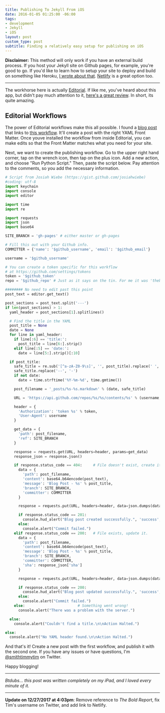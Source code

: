 ```yaml
---
title: Publishing To Jekyll From iOS
date: 2016-01-05 01:25:00 -06:00
tags:
- development
- Jekyll
- iOS
layout: post
custom_type: post
subtitle: Finding a relatively easy setup for publishing on iOS
---
```


**Disclaimer:** This method will only work if you have an external build process. If you host your Jekyll site on Github pages, for example, you're good to go. If you'd like to learn how to setup your site to deploy and build on something like Heroku, [I wrote about that](/2015/06/hosting-a-jekyll-site-on-heroku/). [Netlify](https://www.netlify.com/) is a great option too.

---

The workhorse here is actually [Editorial](https://appsto.re/us/UqWkO.i). If like me, you've heard about this app, but didn't pay much attention to it, [here's a great review](http://thesweetsetup.com/articles/our-favorite-ipad-writing-app/). In short, its quite amazing.

## Editorial Workflows

The power of Editorial workflows make this all possible. I found a [blog post](http://jwie.be/writing/building-the-newsprint/) that links to [this workflow](http://www.editorial-workflows.com/workflow/5819088383246336/lqX-GDUYaP4). It'll create a post with the right YAML Front Matter. Once youve installed the workflow from inside Editorial, you can make edits so that the Front Matter matches what you need for your site.

Next, we want to create the publishing workflow. Go to the upper right hand corner, tap on the wrench icon, then tap on the plus icon. Add a new action, and choose "Run Python Script." Then, paste the script below. Pay attention to the comments, so you add the necessary information.

```python
# Script from Josiah Wiebe (https://gist.github.com/josiahwiebe)
#coding: utf-8
import keychain
import console
import editor

import time
import re

import requests
import json
import base64

SITE_BRANCH = 'gh-pages' # either master or gh-pages

# Fill this out with your Github info.
COMMITTER = {'name': '$github_username', 'email': '$github_email'}

username = '$github_username'

# You can create a token specific for this workflow
# at https://github.com/settings/tokens
token = '$github_token'
repo = '$github_repo' # Just as it says on the tin. For me it was 'theboldreport.net'

######## No need to edit past this point
post_text = editor.get_text()

post_sections = post_text.split('---')
if len(post_sections) > 1:
  yaml_header = post_sections[1].splitlines()

  # Find the title in the YAML
  post_title = None
  date = None
  for line in yaml_header:
    if line[:6] == 'title:':
      post_title = line[6:].strip()
    elif line[:5] == 'date:':
      date = line[5:].strip()[:10]

  if post_title:
    safe_title = re.sub('[^a-zA-Z0-9\s]', '', post_title).replace(' ', '-')
    safe_title.replace('--', '-')
    if not date:
      date = time.strftime('%Y-%m-%d', time.gmtime())

    post_filename = '_posts/%s-%s.markdown' % (date, safe_title)

    URL = 'https://api.github.com/repos/%s/%s/contents/%s' % (username, repo, post_filename)

    header = {
      'Authorization': 'token %s' % token,
      'User-Agent': username
    }

    get_data = {
      'path': post_filename,
      'ref': SITE_BRANCH
    }

    response = requests.get(URL, headers=header, params=get_data)
    response_json = response.json()

    if response.status_code == 404:     # File doesn't exist, create it.
      data = {
        'path': post_filename,
        'content': base64.b64encode(post_text),
        'message': 'Blog Post - %s' % post_title,
        'branch': SITE_BRANCH,
        'committer': COMMITTER
      }

      response = requests.put(URL, headers=header, data=json.dumps(data))

      if response.status_code == 201:
        console.hud_alert("Blog post created successfully.", 'success', 2)
      else:
        console.alert("Commit failed.")
    elif response.status_code == 200:   # File exists, update it.
      data = {
        'path': post_filename,
        'content': base64.b64encode(post_text),
        'message': 'Blog Post - %s' % post_title,
        'branch': SITE_BRANCH,
        'committer': COMMITTER,
        'sha': response_json['sha']
      }

      response = requests.put(URL, headers=header, data=json.dumps(data))

      if response.status_code == 200:
        console.hud_alert("Blog post updated successfully.", 'success', 2)
      else:
        console.alert("Commit failed.")
    else:                        # Something went wrong!
      console.alert("There was a problem with the server.")

  else:
    console.alert("Couldn't find a title.\n\nAction Halted.")

else:
  console.alert("No YAML header found.\n\nAction Halted.")
```

And that's it! Create a new post with the first workflow, and publish it with the second one. If you have any issues or have questions, I'm [@smithtimmytim](https://twitter.com/smithtimmytim) on Twitter.

Happy blogging!

---
*Btdubs… this post was written completely on my iPad, and I loved every minute of it.*

---

**Update on 12/27/2017 at 4:03pm**: Remove reference to *The Bold Report*, fix Tim's username on Twitter, and add link to Netlify.
